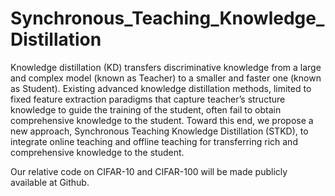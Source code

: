 # Synchronous_Teaching_Knowledge_Distillation
Knowledge distillation (KD) transfers discriminative knowledge from a large and complex model (known as Teacher) to a smaller and faster one (known as Student). Existing advanced knowledge distillation methods, limited to fixed feature extraction paradigms that capture teacher’s structure knowledge to guide the training of the student, often fail to obtain comprehensive knowledge to the student. Toward this end, we propose a new approach, Synchronous Teaching Knowledge Distillation (STKD), to integrate online teaching and offline teaching for transferring rich and comprehensive knowledge to the student.




Our relative code on CIFAR-10 and CIFAR-100 will be made publicly available at Github.
